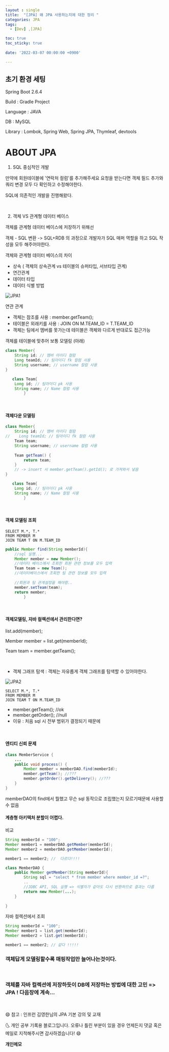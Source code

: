 ```yaml
---
layout : single
title:  "[JPA] 왜 JPA 사용하는지에 대한 정리 "
categories: JPA
tags:
  - [Dev] ,[JPA]

toc: true
toc_sticky: true
 
date: '2022-03-07 00:00:00 +0900'

---
```


## 초기 환경 세팅

Spring Boot 2.6.4

Build : Gradle Project

Language : JAVA

DB : MySQL

Library : Lombok, Spring Web, Spring JPA, Thymleaf, devtools


# ABOUT JPA 

1) SQL 중심적인 개발 

만약에 회원테이블에 '연락처 컬럼'를 추가해주세요 요청을 받는다면
객체 필드 추가와 쿼리 변경 모두 다 확인하고 수정해야한다.

SQL에 의존적인 개발을 진행해왔다.

<br>

2) 객체 VS 관계형 데이터 베이스

객체를 관계형 데이터 베이스에 저장하기 위해선

객체 - SQL 변환 -> SQL+RDB 의 과정으로 개발자가 SQL 매퍼 역할을 하고 SQL 작성을 모두 해주어야한다.

객체와 관계형 데이터 베이스의 차이

* 상속  ( 객체의 상속관계  vs 테이블의 슈퍼타입, 서브타입 관계)
* 연간관계
* 데이터 타입
* 데이터 식별 방법

![JPA1](https://user-images.githubusercontent.com/52389219/156952336-2b9659e1-fda6-40f3-b239-9bc7776bc1c3.PNG)


연관 관계

- 객체는 참조를 사용 : member.getTeam();
- 테이블은 외래키를 사용 : JOIN ON M.TEAM_ID = T.TEAM_ID
- 객체는 팀에서 멤버를 못가는데 테이블은 객체와 다르게 반대로도 접근가능

객체를 테이블에 맞추어 보통 모델링 (아래)

```java
class Member{
    String id; // 멤버 아이디 컬럼
    Long teamId; // 팀아이디 fk 컬럼 사용
    String username; // username 컬럼 사용
}

   class Team{
    Long id; // 팀아이디 pk 사용
    String name; // Name 컬럼 사용
        }
```

<br>

#### 객체다운 모델링

```java
class Member{
    String id; // 멤버 아이디 컬럼
//    Long teamId; // 팀아이디 fk 컬럼 사용
    Team team;
    String username; // username 컬럼 사용
    
    Team getTeam() {
        return team;
    }
    // -> insert 시 member.getTeam().getId(); 로 가져와서 넣음
}

   class Team{
    Long id; // 팀아이디 pk 사용
    String name; // Name 컬럼 사용
        }
```
<br>

#### 객체 모델링 조회

```roomsql
SELECT M.*, T.*
FROM MEMBER M
JOIN TEAM T ON M.TEAM_ID
```

```java
public Member find(String memberId){
    //sql 실행...
    Member member = new Member();
    //데이터 베이스에서 조회한 회원 관련 정보를 모두 입력
    Team team = new Team();
    //데이터베이스에서 조회한 팀 관련 정보를 모두 입력
        
    //회원과 팀 관계설정을 해야함..
    member.setTeam(team);
    return member;
        }
```

<br>

#### 객체모델링, 자바 컬렉션에서 관리한다면?

list.add(member); 

Member member = list.get(memberId);

Team team = member.getTeam(); 

<br>

- 객체 그래프 탐색 : 객체는 자유롭게 객체 그래프를 탐색할 수 있어야한다.

![JPA2](https://user-images.githubusercontent.com/52389219/156952249-138f5d20-c94b-401d-a86d-33bf2403c830.PNG)


```roomsql
SELECT M.*, T.*
FROM MEMBER M
JOIN TEAM T ON M.TEAM_ID
```

- member.getTeam(); //ok
- member.getOrder(); //null
- 이유 : 처음 sql 시 전부 범위가 결정되기 때문에 

<br>

#### 엔티티 신뢰 문제
```java
class MemberService {
    ...
    public void process() {
        Member member = memberDAO.find(memberId);
        member.getTeam(); //???
        member.getOrder().getDelivery(); //???
    }
}
```

memberDAO의 find에서 뭘했고 무슨 sql 동작으로 조립했는지 모르기때문에 사용할 수 없음

#### 계층형 아키텍처 분할이 어렵다.

비교

```java
String memberId = "100";
Member member1 = memberDAO.getMember(memberId);
Member member2 = memberDAO.getMember(memberId);

member1 == member2; //  다르다!!!!

class MemberDAO {
    public Member getMember(String memberId){
        String sql = "select * from member where member_id =?";
        ..
        //JDBC API, SQL 실행 => 식별자가 같아도 다시 반환하므로 결과는 다름
        return new Member(...);
    }
    
}
```

자바 컬렉션에서 조회
```java
String memberId = "100";
Member member1 = list.get(memberId);
Member member2 = list.get(memberId);

member1 == member2; // 같다 !!!!!
```
### 객체답게 모델링할수록 매핑작업만 늘어나는것이다.

<BR>

### 객체를 자바 컬렉션에 저장하듯이  DB에 저장하는 방법에 대한 고민 => JPA ! 다음장에 계속...

<br>

😄 참고 : 인프런 김영한님의 JPA 기본 강의 및 교재 

🌜 개인 공부 기록용 블로그입니다. 오류나 틀린 부분이 있을 경우 
언제든지 댓글 혹은 메일로 지적해주시면 감사하겠습니다! 😄
<br>

**개인메모** 
